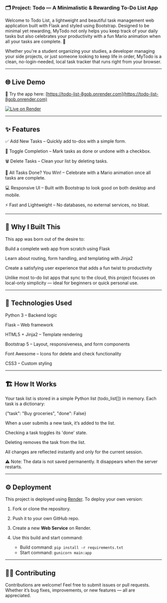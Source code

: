 ### 🗂️ Project: Todo — A Minimalistic & Rewarding To-Do List App

Welcome to Todo List, a lightweight and beautiful task management web application built with Flask and styled using Bootstrap. Designed to be minimal yet rewarding, MyTodo not only helps you keep track of your daily tasks but also celebrates your productivity with a fun Mario animation when all your tasks are complete. 🎉

Whether you're a student organizing your studies, a developer managing your side projects, or just someone looking to keep life in order, MyTodo is a clean, no-login-needed, local task tracker that runs right from your browser.

---

## 🌐 Live Demo

🚀 Try the app here: [https://todo-list-8gob.onrender.com](https://todo-list-8gob.onrender.com)

[![Live on Render](https://img.shields.io/badge/Live-Demo-green?style=flat&logo=render)](https://todo-list-8gob.onrender.com)


---

## ✨ Features

✅ Add New Tasks – Quickly add to-dos with a simple form.

🔁 Toggle Completion – Mark tasks as done or undone with a checkbox.

🗑️ Delete Tasks – Clean your list by deleting tasks.

🎉 All Tasks Done? You Win! – Celebrate with a Mario animation once all tasks are complete.

💻 Responsive UI – Built with Bootstrap to look good on both desktop and mobile.

⚡ Fast and Lightweight – No databases, no external services, no bloat.

---

## 🚀 Why I Built This

This app was born out of the desire to:

Build a complete web app from scratch using Flask

Learn about routing, form handling, and templating with Jinja2

Create a satisfying user experience that adds a fun twist to productivity

Unlike most to-do list apps that sync to the cloud, this project focuses on local-only simplicity — ideal for beginners or quick personal use.

---

## 🔧 Technologies Used

Python 3 – Backend logic

Flask – Web framework

HTML5 + Jinja2 – Template rendering

Bootstrap 5 – Layout, responsiveness, and form components

Font Awesome – Icons for delete and check functionality

CSS3 – Custom styling

---

## 🏗️ How It Works

Your task list is stored in a simple Python list (todo_list[]) in memory. Each task is a dictionary:

{"task": "Buy groceries", "done": False}


When a user submits a new task, it’s added to the list.

Checking a task toggles its 'done' state.

Deleting removes the task from the list.

All changes are reflected instantly and only for the current session.

⚠️ Note: The data is not saved permanently. It disappears when the server restarts.

---

## ⚙️ Deployment

This project is deployed using [Render](https://render.com). To deploy your own version:

1. Fork or clone the repository.
2. Push it to your own GitHub repo.
3. Create a new **Web Service** on Render.
4. Use this build and start command:

   - Build command: `pip install -r requirements.txt`
   - Start command: `gunicorn main:app`

---

## 🙋‍♀️ Contributing

Contributions are welcome! Feel free to submit issues or pull requests. Whether it’s bug fixes, improvements, or new features — all are appreciated.
